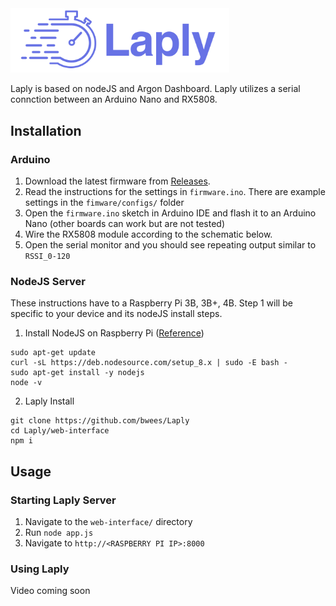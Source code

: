 <img src="https://github.com/bwees/Laply/raw/master/docs/logo.png?raw=true" width="350" title="hover text">

Laply is based on nodeJS and Argon Dashboard. Laply utilizes a serial connction between an Arduino Nano and RX5808. 


## Installation

### Arduino
1. Download the latest firmware from [Releases](https://github.com/bwees/Laply/releases).
2. Read the instructions for the settings in ```firmware.ino```. There are example settings in the ```fimware/configs/``` folder
4. Open the ```firmware.ino``` sketch in Arduino IDE and flash it to an Arduino Nano (other boards can work but are not tested)
5. Wire the RX5808 module according to the schematic below.
6. Open the serial monitor and you should see repeating output similar to ```RSSI_0-120```

### NodeJS Server
These instructions have to a Raspberry Pi 3B, 3B+, 4B. Step 1 will be specific to your device and its nodeJS install steps.

1. Install NodeJS on Raspberry Pi ([Reference](https://www.w3schools.com/nodejs/nodejs_raspberrypi.asp))
```
sudo apt-get update
curl -sL https://deb.nodesource.com/setup_8.x | sudo -E bash -
sudo apt-get install -y nodejs
node -v
```

2. Laply Install
```
git clone https://github.com/bwees/Laply
cd Laply/web-interface
npm i
```

## Usage

### Starting Laply Server
1. Navigate to the ```web-interface/``` directory
2. Run ```node app.js```
3. Navigate to ```http://<RASPBERRY PI IP>:8000```

### Using Laply
Video coming soon
